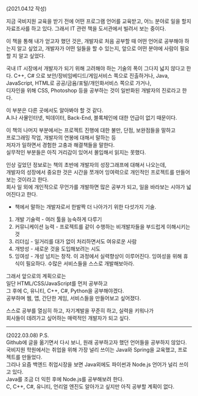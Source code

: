 (2021.04.12 작성)

지금 국비지원 교육을 받기 전에 어떤 프로그램 언어를 교육받고, 어느 분야로 일을 할지 자료조사를 하고 있다.
그래서 IT 관련 책을 도서관에서 빌려서 보는 중이다.

이 책을 통해 내가 얻고자 했던 것은, 
개발자로 처음 공부할 때 어떤 언어로 공부해야 하는지 알고 싶었고, 
개발자가 어떤 일들을 할 수 있는지, 
앞으로 어떤 분야에 사람이 필요할 지 알고 싶었다.

국내 IT 시장에서 개발자가 되기 위해 고려해야 하는 기술의 폭이 그다지 넓지 않다고 한다.
C++, C# 으로 보안/장비임베디드/게임서비스 쪽으로 진출하거나,
Java, JavaScript, HTML로 공공/금윰/포털/개인화서비스 쪽으로 가거나,   
디자인을 위해 CSS, Photoshop 등을 공부하는 것이 일반화된 개발자의 진로라고 한다.   

이 부분은 다른 곳에서도 알아봐야 할 것 같다.   
A.I나 사물인터넷, 빅데이터, Back-End, 블록체인에 대한 언급이 없기 때문이다.   

이 책의 나머지 부분에서는 프로젝트 진행에 대한 불만, 단점, 보완점들을 말하고   
프로그래밍 작업, 개발자의 연봉에 대해서 말하는 등    
저자가 일하면서 경험한 고충과 해결책들을 말한다.   
실무적인 부분들은 아직 거리감이 있어서 몰입해서 읽지는 못했다.   

인상 깊었던 정보로는 책의 초반에 개발자의 성장그래프에 대해서 나오는데,   
개발자의 성장에서 중요한 것은 시간을 쪼개어 잉여력으로 개인적인 프로젝트를 만들어보는 것이라고 한다.   
회사 일 외에 개인적으로 무언가를 개발하면 많은 공부가 되고, 일을 바라보는 시야가 넓어진다고 한다.   

* 책에서 말하는 개발자로서 한발짝 더 나아가기 위한 다섯가지 기술.   
 1. 개발 기술력 - 여러 툴을 능숙하게 다루기
 2. 커뮤니케이션 능력 - 프로젝트를 같이 수행하는 비개발자들을 부드럽게 이해시키는 것
 3. 리더십 - 일거리를 대가 없이 처리하면서도 여유로운 사람
 4. 개방성 - 새로운 것을 도입해보려는 시도
 5. 잉여성 - 개성 넘치는 창작. 이 과정에서 실력향상이 이루어진다.
 잉여성을 위해 휴식이 필요하다. 수많은 서비스들을 스스로 개발해보아라.   

그래서 앞으로의 계획으로는   
일단 HTML/CSS/JavaScript를 먼저 공부하고   
그 후에 C, 유니티, C++, C#, Python을 공부해야겠다.   
공부하며 웹, 앱, 간단한 게임, 서비스들을 만들어보고 싶어졌다.   

스스로 공부를 열심히 하고, 자기계발을 꾸준히 하고, 실력을 키워나가   
회사들이 데려가고 싶어하는 매력적인 개발자가 되고 싶다.   

---

(2022.03.08) P.S.   
Github에 글을 옮기면서 다시 보니, 원래 공부하고자 했던 언어들을 공부하지 않았다.   
국비지원 학원에서는 취업을 위해 가장 널리 쓰이는 Java와 Spring을 교육했고, 프로젝트를 만들었다.   
그리나 요즘 백엔드 취업시장을 보면 Java외에도 파이썬과 Node.js 언어가 널리 쓰이고 있다.   
Java를 조금 더 익힌 후에 Node.js를 공부해보려 한다.   
C, C++, C#, 유니티, 언리얼 엔진도 알아가고 싶지만 아직 공부할 계획이 없다.   